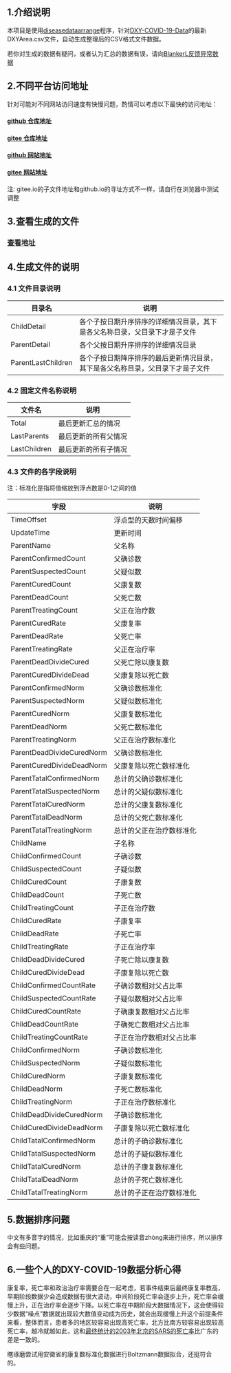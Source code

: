
## 1.介绍说明

本项目是使用[diseasedataarrange](https://github.com/zyq5945/diseasedataarrange)程序，针对[DXY-COVID-19-Data](https://github.com/BlankerL/DXY-COVID-19-Data)的最新DXYArea.csv文件，自动生成整理后的CSV格式文件数据。

若你对生成的数据有疑问，或者认为汇总的数据有误，请向[BlankerL反馈异常数据](https://github.com/BlankerL/DXY-COVID-19-Crawler/issues/34)

## 2.不同平台访问地址

针对可能对不同网站访问速度有快慢问题，酌情可以考虑以下最快的访问地址：

#### [github 仓库地址](https://github.com/zyq5945/DXY-COVID-19-Data-Arrange-CSV)

#### [gitee  仓库地址](https://gitee.com/zyq5945/DXY-COVID-19-Data-Arrange-CSV)

#### [github 网站地址](https://zyq5945.github.io/DXY-COVID-19-Data-Arrange-CSV)

#### [gitee  网站地址](https://zyq5945.gitee.io/dxy-covid-19-data-arrange-csv/)

注: gitee.io的子文件地址和github.io的寻址方式不一样，请自行在浏览器中测试调整

## 3.查看生成的文件

### [查看地址](FILELINK.md)


## 4.生成文件的说明

### 4.1 文件目录说明

| 目录名 |  说明 |
|---|---|
|  ChildDetail | 各个子按日期升序排序的详细情况目录，其下是各父名称目录，父目录下才是子文件 |
|  ParentDetail | 各个父按日期升序排序的详细情况目录 |
|  ParentLastChildren | 各个子按日期降序排序的最后更新情况目录，其下是各父名称目录，父目录下才是子文件 |


### 4.2 固定文件名称说明

| 文件名 |  说明 |
|---|---|
|  Total | 最后更新汇总的情况 |
|  LastParents | 最后更新的所有父情况 |
|  LastChildren | 最后更新的所有子情况 |


### 4.3 文件的各字段说明

注：标准化是指将值缩放到浮点数是0-1之间的值

| 字段 |  说明 |
|---|---|
|  TimeOffset | 浮点型的天数时间偏移 |
|  UpdateTime | 更新时间 |
|  ParentName | 父名称 |
|  ParentConfirmedCount | 父确诊数 |
|  ParentSuspectedCount | 父疑似数 |
|  ParentCuredCount | 父康复数 |
|  ParentDeadCount | 父死亡数 |
|  ParentTreatingCount | 父正在治疗数 |
|  ParentCuredRate | 父康复率 |
|  ParentDeadRate | 父死亡率 |
|  ParentTreatingRate | 父正在治疗率 |
|  ParentDeadDivideCured | 父死亡除以康复数 |
|  ParentCuredDivideDead | 父康复除以死亡数 |
|  ParentConfirmedNorm | 父确诊数标准化 |
|  ParentSuspectedNorm | 父疑似数标准化 |
|  ParentCuredNorm | 父康复数标准化 |
|  ParentDeadNorm | 父死亡数标准化 |
|  ParentTreatingNorm | 父正在治疗数标准化 |
|  ParentDeadDivideCuredNorm | 父确诊数标准化 |
|  ParentCuredDivideDeadNorm | 父康复除以死亡数标准化 |
|  ParentTatalConfirmedNorm | 总计的父确诊数标准化 |
|  ParentTatalSuspectedNorm | 总计的父疑似数标准化 |
|  ParentTatalCuredNorm | 总计的父康复数标准化 |
|  ParentTatalDeadNorm | 总计的父死亡数标准化 |
|  ParentTatalTreatingNorm | 总计的父正在治疗数标准化 |
|  ChildName | 子名称 |
|  ChildConfirmedCount | 子确诊数 |
|  ChildSuspectedCount | 子疑似数 |
|  ChildCuredCount | 子康复数 |
|  ChildDeadCount | 子死亡数 |
|  ChildTreatingCount | 子正在治疗数 |
|  ChildCuredRate | 子康复率 |
|  ChildDeadRate | 子死亡率 |
|  ChildTreatingRate | 子正在治疗率 |
|  ChildDeadDivideCured | 子死亡除以康复数 |
|  ChildCuredDivideDead | 子康复除以死亡数 |
|  ChildConfirmedCountRate | 子确诊数相对父占比率 |
|  ChildSuspectedCountRate | 子疑似数相对父占比率 |
|  ChildCuredCountRate | 子确康复数相对父占比率 |
|  ChildDeadCountRate | 子确死亡数相对父占比率 |
|  ChildTreatingCountRate | 子正在治疗数相对父占比率 |
|  ChildConfirmedNorm | 子确诊数标准化 |
|  ChildSuspectedNorm | 子疑似数标准化 |
|  ChildCuredNorm | 子康复数标准化 |
|  ChildDeadNorm | 子死亡数标准化 |
|  ChildTreatingNorm | 子正在治疗数标准化 |
|  ChildDeadDivideCuredNorm | 子确诊数标准化 |
|  ChildCuredDivideDeadNorm | 子康复除以死亡数标准化 |
|  ChildTatalConfirmedNorm | 总计的子确诊数标准化 |
|  ChildTatalSuspectedNorm | 总计的子疑似数标准化 |
|  ChildTatalCuredNorm | 总计的子康复数标准化 |
|  ChildTatalDeadNorm | 总计的子死亡数标准化 |
|  ChildTatalTreatingNorm | 总计的子正在治疗数标准化 |


## 5.数据排序问题

中文有多音字的情况，比如重庆的“重”可能会按读音zhòng来进行排序，所以排序会有些问题。

## 6.一些个人的DXY-COVID-19数据分析心得

康复率，死亡率和政治治疗率需要合在一起考虑，若事件结束后最终康复率教高，早期阶段数据少会造成数据有很大波动，中间阶段死亡率会逐步上升，死亡率会缓慢上升，正在治疗率会逐步下降。以死亡率在中期阶段大数据情况下，这会使得较少数据“噪点”数据就出现较大数值变动成为历史，就会出现缓慢上升这个前提条件来看，整体而言，患者多的地区较容易出现高死亡率，北方比南方较容易出现较高死亡率，越冷就越如此，这和[最终统计的2003年北京的SARS的死亡率](https://zyq5945.github.io/zyq5945/blog_10.html)比广东的差是一致的。

瞎琢磨尝试用安徽省的康复数标准化数据进行Boltzmann数据拟合，还挺符合的。
